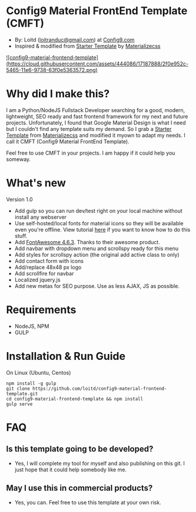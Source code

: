 # Config9 Material FrontEnd Template (CMFT)
* By: Loitd (loitranduc@gmail.com) at [Config9.com](http://config9.com)
* Inspired & modified from [Starter Template](http://materializecss.com/getting-started.html) by [Materializecss](http://materializecss.com)

<a href="#" target="">
![config9-material-frontend-template](https://cloud.githubusercontent.com/assets/444086/17187888/2f0e952c-5465-11e6-9738-63f0e5363572.png)
</a>

# Why did I make this?
I am a Python/NodeJS Fullstack Developer searching for a good, modern, lightweight, SEO ready and fast frontend framework for my next and future projects. Unfortunately, I found that Google Material Design is what I need but I couldn't find any template suits my demand. So I grab a [Starter Template](http://materializecss.com/getting-started.html) from [Materializecss](http://materializecss.com) and modified it myown to adapt my needs. I call it CMFT (Config9 Material FrontEnd Template).

Feel free to use CMFT in your projects. I am happy if it could help you someway.

# What's new

Version 1.0
* Add gulp so you can run dev/test right on your local machine without install any webserver
* Use self-hosted/local fonts for material icons so they will be available even you're offline. View tutorial [here](http://config9.com/ui/how-to-use-material-self-hosted-font-for-icons/) if you want to know how to do this stuff.
* Add [FontAwesome 4.6.3](http://fontawesome.io/). Thanks to their awesome product.
* Add navbar with dropdown menu and scrollspy ready for this menu
* Add styles for scrollspy action (the original add active class to <a> only)
* Add contact form with icons
* Add/replace 48x48 px logo
* Add scrollfire for navbar
* Localized jquery.js
* Add new metas for SEO purpose. Use as less AJAX, JS as possible. 

# Requirements
* NodeJS, NPM
* GULP

# Installation & Run Guide

On Linux (Ubuntu, Centos)
```
npm install -g gulp
git clone https://github.com/loitd/config9-material-frontend-template.git 
cd config9-material-frontend-template && npm install 
gulp serve
```

# FAQ

## Is this template going to be developed?
* Yes, I will complete my tool for myself and also publishing on this git. I just hope that it could help somebody like me.

## May I use this in commercial products?
* Yes, you can. Feel free to use this template at your own risk.


